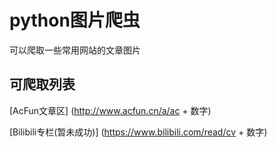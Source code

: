 # python图片爬虫
可以爬取一些常用网站的文章图片

## 可爬取列表
[AcFun文章区]
(http://www.acfun.cn/a/ac + 数字)

[Bilibili专栏(暂未成功)]
(https://www.bilibili.com/read/cv + 数字)
